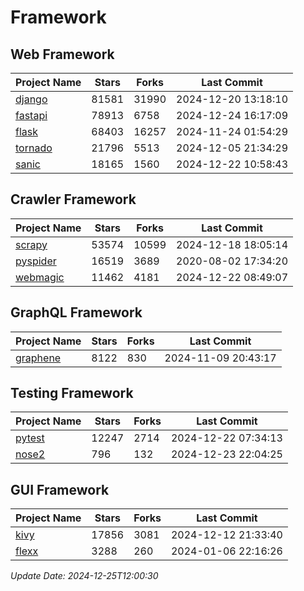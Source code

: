 # Framework

## Web Framework
| Project Name | Stars | Forks | Last Commit |
| ------------ | ----- | ----- | ----------- |
| [django](https://github.com/django/django) | 81581 | 31990 | 2024-12-20 13:18:10 |
| [fastapi](https://github.com/fastapi/fastapi) | 78913 | 6758 | 2024-12-24 16:17:09 |
| [flask](https://github.com/pallets/flask) | 68403 | 16257 | 2024-11-24 01:54:29 |
| [tornado](https://github.com/tornadoweb/tornado) | 21796 | 5513 | 2024-12-05 21:34:29 |
| [sanic](https://github.com/sanic-org/sanic) | 18165 | 1560 | 2024-12-22 10:58:43 |

## Crawler Framework
| Project Name | Stars | Forks | Last Commit |
| ------------ | ----- | ----- | ----------- |
| [scrapy](https://github.com/scrapy/scrapy) | 53574 | 10599 | 2024-12-18 18:05:14 |
| [pyspider](https://github.com/binux/pyspider) | 16519 | 3689 | 2020-08-02 17:34:20 |
| [webmagic](https://github.com/code4craft/webmagic) | 11462 | 4181 | 2024-12-22 08:49:07 |

## GraphQL Framework
| Project Name | Stars | Forks | Last Commit |
| ------------ | ----- | ----- | ----------- |
| [graphene](https://github.com/graphql-python/graphene) | 8122 | 830 | 2024-11-09 20:43:17 |

## Testing Framework
| Project Name | Stars | Forks | Last Commit |
| ------------ | ----- | ----- | ----------- |
| [pytest](https://github.com/pytest-dev/pytest) | 12247 | 2714 | 2024-12-22 07:34:13 |
| [nose2](https://github.com/nose-devs/nose2) | 796 | 132 | 2024-12-23 22:04:25 |

## GUI Framework
| Project Name | Stars | Forks | Last Commit |
| ------------ | ----- | ----- | ----------- |
| [kivy](https://github.com/kivy/kivy) | 17856 | 3081 | 2024-12-12 21:33:40 |
| [flexx](https://github.com/flexxui/flexx) | 3288 | 260 | 2024-01-06 22:16:26 |

*Update Date: 2024-12-25T12:00:30*